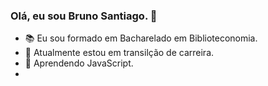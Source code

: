 ### Olá, eu sou Bruno Santiago. 👋


- 📚 Eu sou formado em Bacharelado em Biblioteconomia.
- 🌱 Atualmente estou em transilção de carreira.
- 👯 Aprendendo JavaScript.
- 
